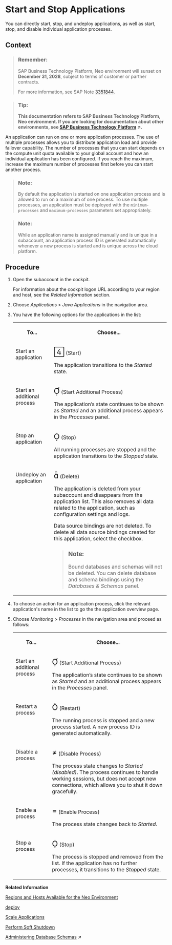 <!-- loio7612f03c711e1014839a8273b0e91070 -->

<link rel="stylesheet" type="text/css" href="../css/sap-icons.css"/>

# Start and Stop Applications

You can directly start, stop, and undeploy applications, as well as start, stop, and disable individual application processes.



## Context

> ### Remember:  
> SAP Business Technology Platform, Neo environment will sunset on **December 31, 2028**, subject to terms of customer or partner contracts.
> 
> For more information, see SAP Note [3351844](https://me.sap.com/notes/3351844).

> ### Tip:  
> **This documentation refers to SAP Business Technology Platform, Neo environment. If you are looking for documentation about other environments, see [SAP Business Technology Platform](https://help.sap.com/viewer/65de2977205c403bbc107264b8eccf4b/Cloud/en-US/6a2c1ab5a31b4ed9a2ce17a5329e1dd8.html "SAP Business Technology Platform (SAP BTP) is an integrated offering comprised of four technology portfolios: database and data management, application development and integration, analytics, and intelligent technologies. The platform offers users the ability to turn data into business value, compose end-to-end business processes, and build and extend SAP applications quickly.") :arrow_upper_right:.**

An application can run on one or more application processes. The use of multiple processes allows you to distribute application load and provide failover capability. The number of processes that you can start depends on the compute unit quota available to your global account and how an individual application has been configured. If you reach the maximum, increase the maximum number of processes first before you can start another process.

> ### Note:  
> By default the application is started on one application process and is allowed to run on a maximum of one process. To use multiple processes, an application must be deployed with the `minimum-processes` and `maximum-processes` parameters set appropriately.

> ### Note:  
> While an application name is assigned manually and is unique in a subaccount, an application process ID is generated automatically whenever a new process is started and is unique across the cloud platform.



<a name="loio7612f03c711e1014839a8273b0e91070__steps_txs_4v4_zl"/>

## Procedure

1.  Open the subaccount in the cockpit.

    For information about the cockpit logon URL according to your region and host, see the *Related Information* section.

2.  Choose *Applications* \> *Java Applications* in the navigation area.

3.  You have the following options for the applications in the list:


    <table>
    <tr>
    <th valign="top">

    To...


    
    </th>
    <th valign="top">

    Choose...


    
    </th>
    </tr>
    <tr>
    <td valign="top">
    
    Start an application


    
    </td>
    <td valign="top">
    
    <span style="font-size:24px;line-height: 28px;"><span class="SAP-icons"></span></span> \(Start\)

    The application transitions to the *Started* state.


    
    </td>
    </tr>
    <tr>
    <td valign="top">
    
    Start an additional process


    
    </td>
    <td valign="top">
    
    <span style="font-size:24px;line-height: 28px;"><span class="SAP-icons"></span></span> \(Start Additional Process\)

    The application’s state continues to be shown as *Started* and an additional process appears in the *Processes* panel.


    
    </td>
    </tr>
    <tr>
    <td valign="top">
    
    Stop an application


    
    </td>
    <td valign="top">
    
    <span style="font-size:24px;line-height: 28px;"><span class="SAP-icons"></span></span> \(Stop\)

    All running processes are stopped and the application transitions to the *Stopped* state.


    
    </td>
    </tr>
    <tr>
    <td valign="top">
    
    Undeploy an application


    
    </td>
    <td valign="top">
    
    <span style="font-size:24px;line-height: 28px;"><span class="SAP-icons"></span></span> \(Delete\)

    The application is deleted from your subaccount and disappears from the application list. This also removes all data related to the application, such as configuration settings and logs.

    Data source bindings are not deleted. To delete all data source bindings created for this application, select the checkbox.

    > ### Note:  
    > Bound databases and schemas will not be deleted. You can delete database and schema bindings using the *Databases & Schemas* panel.


    
    </td>
    </tr>
    </table>
    
4.  To choose an action for an application process, click the relevant application's name in the list to go the the application overview page.

5.  Choose *Monitoring* \> *Processes* in the navigation area and proceed as follows:


    <table>
    <tr>
    <th valign="top">

    To...


    
    </th>
    <th valign="top">

    Choose...


    
    </th>
    </tr>
    <tr>
    <td valign="top">
    
    Start an additional process


    
    </td>
    <td valign="top">
    
    <span style="font-size:24px;line-height: 28px;"><span class="SAP-icons"></span></span> \(Start Additional Process\)

    The application’s state continues to be shown as *Started* and an additional process appears in the *Processes* panel.


    
    </td>
    </tr>
    <tr>
    <td valign="top">
    
    Restart a process


    
    </td>
    <td valign="top">
    
    <span style="font-size:24px;line-height: 28px;"><span class="SAP-icons"></span></span> \(Restart\)

    The running process is stopped and a new process started. A new process ID is generated automatically.


    
    </td>
    </tr>
    <tr>
    <td valign="top">
    
    Disable a process


    
    </td>
    <td valign="top">
    
    <span style="font-size:24px;line-height: 28px;"><span class="SAP-icons"></span></span> \(Disable Process\)

    The process state changes to *Started \(disabled\)*. The process continues to handle working sessions, but does not accept new connections, which allows you to shut it down gracefully.


    
    </td>
    </tr>
    <tr>
    <td valign="top">
    
    Enable a process


    
    </td>
    <td valign="top">
    
    <span style="font-size:24px;line-height: 28px;"><span class="SAP-icons"></span></span> \(Enable Process\)

    The process state changes back to *Started*.


    
    </td>
    </tr>
    <tr>
    <td valign="top">
    
    Stop a process


    
    </td>
    <td valign="top">
    
    <span style="font-size:24px;line-height: 28px;"><span class="SAP-icons"></span></span> \(Stop\)

    The process is stopped and removed from the list. If the application has no further processes, it transitions to the *Stopped* state.


    
    </td>
    </tr>
    </table>
    

**Related Information**  


[Regions and Hosts Available for the Neo Environment](../10-concepts-neo/regions-and-hosts-available-for-the-neo-environment-d722f7c.md "Each region represents a geographical location (for example, Europe, US East) where applications, data, or services are hosted.")

[deploy](deploy-937db4f.md "Deploying an application publishes it to SAP BTP. Use the optional parameters to make some specific configurations of the deployed application.")

[Scale Applications](scale-applications-745781b.md "Each application is started on a dedicated SAP BTP Runtime. One application can be started on one or many application processes, according to the compute unit quota that you have.")

[Perform Soft Shutdown](perform-soft-shutdown-17e8e96.md "Soft shutdown enables an operator to stop an application or application process in a way that no data is lost. Using soft shutdown gives sufficient time to finish serving end user requests or background jobs.")

[Administering Database Schemas](https://help.sap.com/viewer/d4790b2de2f4429db6f3dff54e4d7b3a/Cloud/en-US/2040a8a60de84c09994f64f74896b18f.html "An overview of the different tasks you can perform to administer database schemas in the Neo environment.") :arrow_upper_right:

